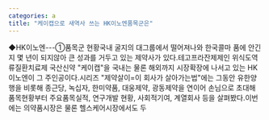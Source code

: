 ```yaml
---
categories: a
title: "케이캡으로 새역사 쓰는 HK이노엔품목군은"
---
```

◆HK이노엔---①품목군 현황국내 굴지의 대그룹에서 떨어져나와 한국콜마 품에 안긴지 몇 년이 되지않아 큰 성과를 거두고 있는 제약사가 있다.테고프라잔제제인 위식도역류질환치료제 국산신약 "케이캡"을 국내는 물론 해외까지 시장확장에 나서고 있는 HK이노엔이 그 주인공이다.시리즈 "제약살이=이 회사가 살아가는법"에는 그동안 유한양행을 비롯해 종근당, 녹십자, 한미약품, 대웅제약, 광동제약을 연이어 손님으로 초대해 품목현황부터 주요품목실적, 연구개발 현황, 사회적기여, 계열회사 등을 살펴봤다.이번에는 의약품시장은 물론 헬스케어시장에서도 두